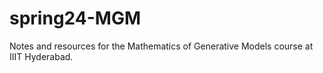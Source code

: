 # spring24-MGM
Notes and resources for the Mathematics of Generative Models course at IIIT Hyderabad.
